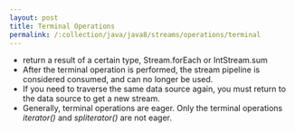 ```yaml
---
layout: post
title: Terminal Operations
permalink: /:collection/java/java8/streams/operations/terminal
---
```


* return a result of a certain type, Stream.forEach or IntStream.sum
* After the terminal operation is performed, the stream pipeline is considered consumed, and can no longer be used.
* If you need to traverse the same data source again, you must return to the data source to get a new stream.
* Generally, terminal operations are eager. Only the terminal operations *iterator()* and *spliterator()* are not eager. 
